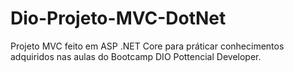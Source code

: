 # Dio-Projeto-MVC-DotNet
Projeto MVC feito em ASP .NET Core para práticar conhecimentos adquiridos nas aulas do Bootcamp DIO Pottencial Developer.
